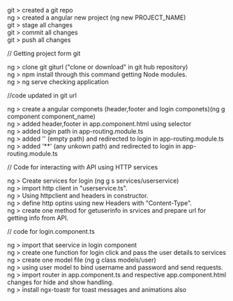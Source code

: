 git > created a git repo
<br>
ng > created a angular new project (ng new PROJECT_NAME)
<br>
git > stage all changes
<br>
git > commit all changes
<br>
git > push all changes
<br>

// Getting project form git

ng > clone git giturl ("clone or download" in git hub repository)
<br>
ng > npm install through this command getting Node modules.
<br>
ng > ng serve checking application
<br>

//code updated in git url
<br>

ng > create a angular componets (header,footer and login componets)(ng g component component_name)
<br>
ng > added header,footer in app.component.html using selector
<br>
ng > added login path in app-routing.module.ts 
<br>
ng > added '' (empty path) and redirected to login in app-routing.module.ts
<br>
ng > added '**' (any unkown path) and redirected to login in app-routing.module.ts
<br>

// Code for interacting with API using HTTP services

ng > Create services for login (ng g s services/userservice)
<br>
ng > import http client in "userservice.ts".
<br>
ng > Using httpclient and headers in constructor.
<br>
ng > define http optins using new Headers with "Content-Type".
<br>
ng > create one method for getuserinfo in srvices and prepare url for getting info from API.
<br>

// code for login.component.ts

ng > import that seervice in login component
<br>
ng > create one function for login click and pass the user details to services
<br>
ng > create one model file (ng g class models/user)
<br>
ng > using user model to bind username and password and send requests.
<br>
ng > import router in app.component.ts and respective app.component.html changes for hide and show handling.
<br>
ng > install ngx-toastr for toast messages and animations also
<br>




